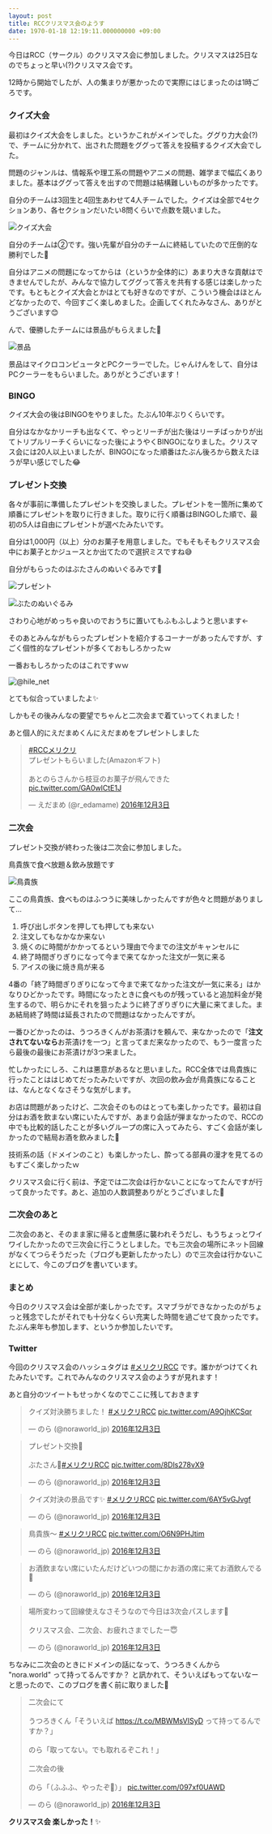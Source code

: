 ```yaml
---
layout: post
title: RCCクリスマス会のようす
date: 1970-01-18 12:19:11.000000000 +09:00
---
```

今日はRCC（サークル）のクリスマス会に参加しました。クリスマスは25日なのでちょっと早い(?)クリスマス会です。

12時から開始でしたが、人の集まりが悪かったので実際にはじまったのは1時ごろです。

### クイズ大会
最初はクイズ大会をしました。というかこれがメインでした。ググり力大会(?)で、チームに分かれて、出された問題をググって答えを投稿するクイズ大会でした。

問題のジャンルは、情報系や理工系の問題やアニメの問題、雑学まで幅広くありました。基本はググって答えを出すので問題は結構難しいものが多かったです。

自分のチームは3回生と4回生あわせて4人チームでした。クイズは全部で4セクションあり、各セクションだいたい8問くらいで点数を競いました。

![クイズ大会](/content/images/2016/12/quiz_battle.jpg)

自分のチームは②です。強い先輩が自分のチームに終結していたので圧倒的な勝利でした💪

自分はアニメの問題になってからは（というか全体的に）あまり大きな貢献はできませんでしたが、みんなで協力してググって答えを共有する感じは楽しかったです。もともとクイズ大会とかはとても好きなのですが、こういう機会はほとんどなかったので、今回すごく楽しめました。企画してくれたみなさん、ありがとうございます😊

んで、優勝したチームには景品がもらえました🎁

![景品](/content/images/2016/12/pc_cooler.jpg)

景品はマイクロコンピュータとPCクーラーでした。じゃんけんをして、自分はPCクーラーをもらいました。ありがとうございます！

### BINGO
クイズ大会の後はBINGOをやりました。たぶん10年ぶりくらいです。

自分はなかなかリーチも出なくて、やっとリーチが出た後はリーチばっかりが出てトリプルリーチくらいになった後にようやくBINGOになりました。クリスマス会には20人以上いましたが、BINGOになった順番はたぶん後ろから数えたほうが早い感じでした😂

### プレゼント交換
各々が事前に準備したプレゼントを交換しました。プレゼントを一箇所に集めて順番にプレゼントを取りに行きました。取りに行く順番はBINGOした順で、最初の5人は自由にプレゼントが選べたみたいです。

自分は1,000円（以上）分のお菓子を用意しました。でもそもそもクリスマス会中にお菓子とかジュースとか出てたので選択ミスですね😅

自分がもらったのはぶたさんのぬいぐるみです🐷

![プレゼント](/content/images/2016/12/present_bag.jpg)

![ぶたのぬいぐるみ](/content/images/2016/12/present_pig.jpg)

さわり心地がめっちゃ良いのでおうちに置いてもふもふしようと思います←

そのあとみんながもらったプレゼントを紹介するコーナーがあったんですが、すごく個性的なプレゼントが多くておもしろかったｗ

一番おもしろかったのはこれですｗｗ

![@hile_net](/content/images/2016/12/inazuma_utsuron.jpg)

とても似合っていましたよ✨

しかもその後みんなの要望でちゃんと二次会まで着ていってくれました！

あと個人的にえだまめくんにえだまめをプレゼントしました

<blockquote class="twitter-tweet" data-lang="ja"><p lang="ja" dir="ltr"><a href="https://twitter.com/hashtag/RCC%E3%83%A1%E3%83%AA%E3%82%AF%E3%83%AA?src=hash">#RCCメリクリ</a><br>プレゼントもらいました(Amazonギフト)<br><br>あとのらさんから枝豆のお菓子が飛んできた <a href="https://t.co/GA0wlCtE1J">pic.twitter.com/GA0wlCtE1J</a></p>&mdash; えだまめ (@r_edamame) <a href="https://twitter.com/r_edamame/status/804969506846035968">2016年12月3日</a></blockquote>
<script async src="//platform.twitter.com/widgets.js" charset="utf-8"></script>

### 二次会
プレゼント交換が終わった後は二次会に参加しました。

鳥貴族で食べ放題＆飲み放題です

![鳥貴族](/content/images/2016/12/torikizoku.jpg)

ここの鳥貴族、食べものはふつうに美味しかったんですが色々と問題がありまして…

1. 呼び出しボタンを押しても押しても来ない
2. 注文してもなかなか来ない
3. 焼くのに時間がかかってるという理由で今までの注文がキャンセルに
4. 終了時間ぎりぎりになって今まで来てなかった注文が一気に来る
5. アイスの後に焼き鳥が来る

4番の「終了時間ぎりぎりになって今まで来てなかった注文が一気に来る」はかなりひどかったです。時間になったときに食べものが残っていると追加料金が発生するので、明らかにそれを狙ったように終了ぎりぎりに大量に来てました。まあ結局終了時間は延長されたので問題はなかったんですが。

一番ひどかったのは、うつろきくんがお茶漬けを頼んで、来なかったので「**注文されてないなら**お茶漬けを一つ」と言ってまだ来なかったので、もう一度言ったら最後の最後にお茶漬けが3つ来ました。

忙しかったにしろ、これは悪意があるなと思いました。RCC全体では鳥貴族に行ったことははじめてだったみたいですが、次回の飲み会が鳥貴族になることは、なんとなくなさそうな気がします。

お店は問題があったけど、二次会そのものはとっても楽しかったです。最初は自分はお酒を飲まない席にいたんですが、あまり会話が弾まなかったので、RCCの中でも比較的話したことが多いグループの席に入ってみたら、すごく会話が楽しかったので結局お酒を飲みました🍹

技術系の話（ドメインのこと）も楽しかったし、酔ってる部員の漫才を見てるのもすごく楽しかったｗ

クリスマス会に行く前は、予定では二次会は行かないことになってたんですが行って良かったです。あと、追加の人数調整ありがとうございました🙏

### 二次会のあと
二次会のあと、そのまま家に帰ると虚無感に襲われそうだし、もうちょっとワイワイしたかったので三次会に行こうとしました。でも三次会の場所にネット回線がなくてつらそうだった（ブログも更新したかったし）ので三次会は行かないことにして、今このブログを書いています。

### まとめ
今日のクリスマス会は全部が楽しかったです。スマブラができなかったのがちょっと残念でしたがそれでも十分なくらい充実した時間を過ごせて良かったです。たぶん来年も参加します、というか参加したいです。

### Twitter
今回のクリスマス会のハッシュタグは [#メリクリRCC](https://twitter.com/search?q=%E3%83%A1%E3%83%AA%E3%82%AF%E3%83%AARCC) です。誰かがつけてくれたみたいです。これでみんなのクリスマス会のようすが見れます！

あと自分のツイートもせっかくなのでここに残しておきます

<blockquote class="twitter-tweet" data-lang="ja"><p lang="ja" dir="ltr">クイズ対決勝ちました！ <a href="https://twitter.com/hashtag/%E3%83%A1%E3%83%AA%E3%82%AF%E3%83%AARCC?src=hash">#メリクリRCC</a> <a href="https://t.co/A9OjhKCSqr">pic.twitter.com/A9OjhKCSqr</a></p>&mdash; のら (@noraworld_jp) <a href="https://twitter.com/noraworld_jp/status/804954599668912128">2016年12月3日</a></blockquote>
<script async src="//platform.twitter.com/widgets.js" charset="utf-8"></script>

<blockquote class="twitter-tweet" data-lang="ja"><p lang="ja" dir="ltr">プレゼント交換🎁<br><br>ぶたさん🐷<a href="https://twitter.com/hashtag/%E3%83%A1%E3%83%AA%E3%82%AF%E3%83%AARCC?src=hash">#メリクリRCC</a> <a href="https://t.co/8Dls278vX9">pic.twitter.com/8Dls278vX9</a></p>&mdash; のら (@noraworld_jp) <a href="https://twitter.com/noraworld_jp/status/804961754920816640">2016年12月3日</a></blockquote>
<script async src="//platform.twitter.com/widgets.js" charset="utf-8"></script>

<blockquote class="twitter-tweet" data-lang="ja"><p lang="ja" dir="ltr">クイズ対決の景品です✨ <a href="https://twitter.com/hashtag/%E3%83%A1%E3%83%AA%E3%82%AF%E3%83%AARCC?src=hash">#メリクリRCC</a> <a href="https://t.co/6AY5vGJvgf">pic.twitter.com/6AY5vGJvgf</a></p>&mdash; のら (@noraworld_jp) <a href="https://twitter.com/noraworld_jp/status/804964519747297280">2016年12月3日</a></blockquote>
<script async src="//platform.twitter.com/widgets.js" charset="utf-8"></script>

<blockquote class="twitter-tweet" data-lang="ja"><p lang="ja" dir="ltr">鳥貴族〜 <a href="https://twitter.com/hashtag/%E3%83%A1%E3%83%AA%E3%82%AF%E3%83%AARCC?src=hash">#メリクリRCC</a> <a href="https://t.co/O6N9PHJtim">pic.twitter.com/O6N9PHJtim</a></p>&mdash; のら (@noraworld_jp) <a href="https://twitter.com/noraworld_jp/status/804996971542917121">2016年12月3日</a></blockquote>
<script async src="//platform.twitter.com/widgets.js" charset="utf-8"></script>

<blockquote class="twitter-tweet" data-lang="ja"><p lang="ja" dir="ltr">お酒飲まない席にいたんだけどいつの間にかお酒の席に来てお酒飲んでる🍶</p>&mdash; のら (@noraworld_jp) <a href="https://twitter.com/noraworld_jp/status/805025870607884288">2016年12月3日</a></blockquote>
<script async src="//platform.twitter.com/widgets.js" charset="utf-8"></script>

<blockquote class="twitter-tweet" data-lang="ja"><p lang="ja" dir="ltr">場所変わって回線使えなさそうなので今日は3次会パスします🙇<br><br>クリスマス会、二次会、お疲れさまでしたー😇</p>&mdash; のら (@noraworld_jp) <a href="https://twitter.com/noraworld_jp/status/805059037482008577">2016年12月3日</a></blockquote>
<script async src="//platform.twitter.com/widgets.js" charset="utf-8"></script>

ちなみに二次会のときにドメインの話になって、うつろきくんから "nora.world" って持ってるんですか？ と訊かれて、そういえばもってないなーと思ったので、このブログを書く前に取りました💪

<blockquote class="twitter-tweet" data-lang="ja"><p lang="ja" dir="ltr">二次会にて<br><br>うつろきくん「そういえば <a href="https://t.co/MBWMsVISyD">https://t.co/MBWMsVISyD</a> って持ってるんですか？」<br><br>のら「取ってない。でも取れるぞこれ！」<br><br>二次会の後<br><br>のら「（ふふふ、やったぞ💪）」 <a href="https://t.co/097xf0UAWD">pic.twitter.com/097xf0UAWD</a></p>&mdash; のら (@noraworld_jp) <a href="https://twitter.com/noraworld_jp/status/805084412324900868">2016年12月3日</a></blockquote>
<script async src="//platform.twitter.com/widgets.js" charset="utf-8"></script>

**クリスマス会 楽しかった！**✨
